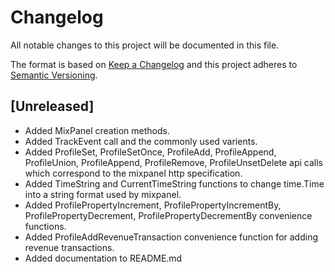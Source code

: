 # Changelog

All notable changes to this project will be documented in this file.

The format is based on [Keep a Changelog](http://keepachangelog.com/en/1.0.0/)
and this project adheres to [Semantic Versioning](http://semver.org/spec/v2.0.0.html).

## [Unreleased]

* Added MixPanel creation methods.
* Added TrackEvent call and the commonly used varients.
* Added ProfileSet, ProfileSetOnce, ProfileAdd, ProfileAppend, ProfileUnion, ProfileAppend, ProfileRemove, ProfileUnsetDelete api calls which correspond to the mixpanel http specification.
* Added TimeString and CurrentTimeString functions to change time.Time into a string format used by mixpanel.
* Added ProfilePropertyIncrement, ProfilePropertyIncrementBy, ProfilePropertyDecrement, ProfilePropertyDecrementBy convenience functions.
* Added ProfileAddRevenueTransaction convenience function for adding revenue transactions.
* Added documentation to README.md
